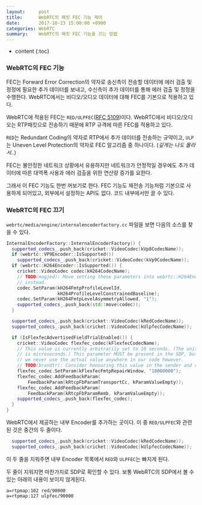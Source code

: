 ```yaml
---
layout:     post
title:      WebRTC의 패킷 FEC 기능 제어
date:       2017-10-23 15:00:00 +0900
categories: WebRTC
summary:    WebRTC의 패킷 FEC 기능을 끄는 방법
---
```


* content
{:toc}

### WebRTC의 FEC 기능
FEC는 Forward Error Correction의 약자로
송신측이 전송할 데이터에 에러 검출 및 정정에 필요한 추가 데이터를 보내고,
수신측이 추가 데이터를 통해 에러 검출 및 정정을 수행한다.
WebRTC에서는 비디오/오디오 데이터에 대해 FEC를 기본으로 적용하고 있다.

WebRTC에 적용된 FEC는
`RED/ULPFEC`([RFC 5109](https://tools.ietf.org/html/rfc5109))이다.
WebRTC에서 비디오/오디오는 RTP패킷으로 전송하기 때문에
RTP 규격에 따른 FEC를 적용하고 있다.

`RED`는 Redundant Coding의 약자로 RTP에서 추가 데이터를 전송하는 규약이고,
`ULP`는 Uneven Level Protection의 약자로 FEC 알고리즘 중 하나이다.
(*깊게는 나도 몰라서..*)

FEC는 불안정한 네트워크 상황에서 유용하지만 네트워크가 안정적일 경우에도
추가 데이터에 따른 대역폭 사용과 에러 검출을 위한 연산량 증가를 요한다.

그래서 이 FEC 기능도 한번 꺼보기로 한다.
FEC 기능도 재전송 기능처럼 기본으로 사용하게 되어있고,
외부에서 설정하는 API도 없다. 코드 내부에서만 끌 수 있다.

### WebRTC의 FEC 끄기
`webrtc/media/engine/internalencoderfactory.cc` 파일을 보면 다음의 소스를 찾을 수 있다.
```cpp
InternalEncoderFactory::InternalEncoderFactory() {
  supported_codecs_.push_back(cricket::VideoCodec(kVp8CodecName));
  if (webrtc::VP9Encoder::IsSupported())
    supported_codecs_.push_back(cricket::VideoCodec(kVp9CodecName));
  if (webrtc::H264Encoder::IsSupported()) {
    cricket::VideoCodec codec(kH264CodecName);
    // TODO(magjed): Move setting these parameters into webrtc::H264Encoder
    // instead.
    codec.SetParam(kH264FmtpProfileLevelId,
                   kH264ProfileLevelConstrainedBaseline);
    codec.SetParam(kH264FmtpLevelAsymmetryAllowed, "1");
    supported_codecs_.push_back(std::move(codec));
  }

  supported_codecs_.push_back(cricket::VideoCodec(kRedCodecName));
  supported_codecs_.push_back(cricket::VideoCodec(kUlpfecCodecName));

  if (IsFlexfecAdvertisedFieldTrialEnabled()) {
    cricket::VideoCodec flexfec_codec(kFlexfecCodecName);
    // This value is currently arbitrarily set to 10 seconds. (The unit
    // is microseconds.) This parameter MUST be present in the SDP, but
    // we never use the actual value anywhere in our code however.
    // TODO(brandtr): Consider honouring this value in the sender and receiver.
    flexfec_codec.SetParam(kFlexfecFmtpRepairWindow, "10000000");
    flexfec_codec.AddFeedbackParam(
        FeedbackParam(kRtcpFbParamTransportCc, kParamValueEmpty));
    flexfec_codec.AddFeedbackParam(
        FeedbackParam(kRtcpFbParamRemb, kParamValueEmpty));
    supported_codecs_.push_back(flexfec_codec);
  }
}
```

WebRTC에서 제공하는 내부 Encoder를 추가하는 곳이다.
이 중 `RED/ULPFEC`와 관련된 것은 중간의 두 줄이다.
```cpp
  supported_codecs_.push_back(cricket::VideoCodec(kRedCodecName));
  supported_codecs_.push_back(cricket::VideoCodec(kUlpfecCodecName));
```
이 두 줄을 지워주면 내부 Encoder 목록에서 `RED`와 `ULPFEC`는 빠지게 된다.

두 줄이 지워지면 마찬가지로 SDP로 확인할 수 있다.
보통 WebRTC의 SDP에서 볼 수 있는 아래의 내용이 보이지 않게된다.
```no-highlight
a=rtpmap:102 red/90000
a=rtpmap:127 ulpfec/90000
```



